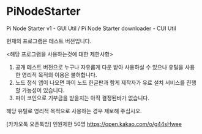 # PiNodeStarter
Pi Node Starter v1  - GUI Util / 
Pi Node Starter downloader - CUI Util
 
 현재의 프로그램은 테스트 버전입니다. 
  
 <해당 프로그램을 사용하는것에 대한 제한사항>
 
1. 공개 테스트 버전으로 누구나 자유롭게 다운 받아 사용하실 수 있으나 유틸을 사용한 영리적 목적의 이용은 불허합니다.
2. 노드 정식 앱이 나오면 파이 노드 한글판과 함게 제작자가 유료 설치 서비스를 진행할 가능성이 있습니다.
3. 파이 코인으로 기부금을  받을지는 아직 결정된바가 없습니다.

해당 유틸로 영리적 목적으로 사용하는 경우 제보해 주십시오.

[카카오톡 오픈톡방] 인원제한 50명
https://open.kakao.com/o/g44sHwee
